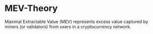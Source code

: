 # MEV-Theory
Maximal Extractable Value (MEV) represents excess value captured by miners (or validators) from users in a cryptocurrency network. 
